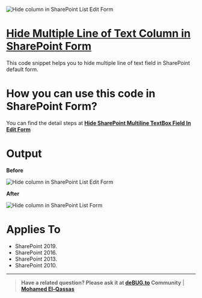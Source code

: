 ![Hide column in SharePoint List Edit Form](https://user-images.githubusercontent.com/49816567/84458260-46f38a80-ac6d-11ea-924d-71ffce60b85e.png)
# [Hide Multiple Line of Text Column in SharePoint Form](https://spgeeks.devoworx.com/disable-multiple-line-field-sharepoint/)

This code snippet helps you to hide  multiple line of text field in SharePoint default form.

# How you can use this code in SharePoint Form?
You can find the detail steps at **[Hide SharePoint Multiline TextBox Field In Edit Form](https://spgeeks.devoworx.com/disable-multiple-line-field-sharepoint/)**


# Output
**Before**

![Hide column in SharePoint List Edit Form](https://user-images.githubusercontent.com/49816567/84458137-f9771d80-ac6c-11ea-9e6e-66cf756409ee.jpg)

**After**

![Hide column in SharePoint List Form](https://user-images.githubusercontent.com/49816567/84458156-0431b280-ac6d-11ea-9c25-01a61be2435c.jpg)


# Applies To

- SharePoint 2019.
- SharePoint 2016.
- SharePoint 2013.
- SharePoint 2010.

--------------
> **Have a related question? Please ask it at [deBUG.to](https://deBUG.to) Community** | **[Mohamed El-Qassas](https://devoworx.com)**
